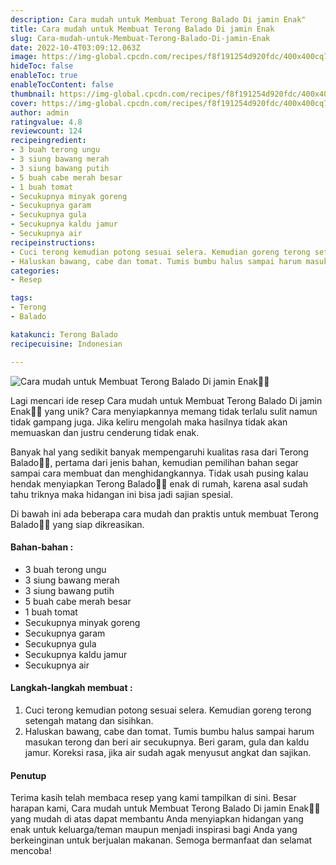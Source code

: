 ```yaml
---
description: Cara mudah untuk Membuat Terong Balado Di jamin Enak"
title: Cara mudah untuk Membuat Terong Balado Di jamin Enak
slug: Cara-mudah-untuk-Membuat-Terong-Balado-Di-jamin-Enak
date: 2022-10-4T03:09:12.063Z
image: https://img-global.cpcdn.com/recipes/f8f191254d920fdc/400x400cq70/photo.jpg
hideToc: false
enableToc: true
enableTocContent: false
thumbnail: https://img-global.cpcdn.com/recipes/f8f191254d920fdc/400x400cq70/photo.jpg
cover: https://img-global.cpcdn.com/recipes/f8f191254d920fdc/400x400cq70/photo.jpg
author: admin
ratingvalue: 4.8
reviewcount: 124
recipeingredient:
- 3 buah terong ungu
- 3 siung bawang merah
- 3 siung bawang putih
- 5 buah cabe merah besar
- 1 buah tomat
- Secukupnya minyak goreng
- Secukupnya garam
- Secukupnya gula
- Secukupnya kaldu jamur
- Secukupnya air
recipeinstructions:
- Cuci terong kemudian potong sesuai selera. Kemudian goreng terong setengah matang dan sisihkan.
- Haluskan bawang, cabe dan tomat. Tumis bumbu halus sampai harum masukan terong dan beri air secukupnya. Beri garam, gula dan kaldu jamur. Koreksi rasa, jika air sudah agak menyusut angkat dan sajikan.
categories:
- Resep

tags:
- Terong
- Balado

katakunci: Terong Balado
recipecuisine: Indonesian

---
```


![Cara mudah untuk Membuat Terong Balado Di jamin Enak👩‍🍳](https://img-global.cpcdn.com/recipes/f8f191254d920fdc/400x400cq70/photo.jpg)

Lagi mencari ide resep Cara mudah untuk Membuat Terong Balado Di jamin Enak👩‍🍳 yang unik? Cara menyiapkannya memang tidak terlalu sulit namun tidak gampang juga. Jika keliru mengolah maka hasilnya tidak akan memuaskan dan justru cenderung tidak enak.

Banyak hal yang sedikit banyak mempengaruhi kualitas rasa dari Terong Balado👩‍🍳, pertama dari jenis bahan, kemudian pemilihan bahan segar sampai cara membuat dan menghidangkannya. Tidak usah pusing kalau hendak menyiapkan Terong Balado👩‍🍳 enak di rumah, karena asal sudah tahu triknya maka hidangan ini bisa jadi sajian spesial.

Di bawah ini ada beberapa cara mudah dan praktis untuk membuat Terong Balado👩‍🍳 yang siap dikreasikan.

<!--inarticleads1-->

#### Bahan-bahan :

- 3 buah terong ungu
- 3 siung bawang merah
- 3 siung bawang putih
- 5 buah cabe merah besar
- 1 buah tomat
- Secukupnya minyak goreng
- Secukupnya garam
- Secukupnya gula
- Secukupnya kaldu jamur
- Secukupnya air

<!--inarticleads2-->

#### Langkah-langkah membuat :

1. Cuci terong kemudian potong sesuai selera. Kemudian goreng terong setengah matang dan sisihkan.
1. Haluskan bawang, cabe dan tomat. Tumis bumbu halus sampai harum masukan terong dan beri air secukupnya. Beri garam, gula dan kaldu jamur. Koreksi rasa, jika air sudah agak menyusut angkat dan sajikan.

#### Penutup

Terima kasih telah membaca resep yang kami tampilkan di sini. Besar harapan kami, Cara mudah untuk Membuat Terong Balado Di jamin Enak👩‍🍳 yang mudah di atas dapat membantu Anda menyiapkan hidangan yang enak untuk keluarga/teman maupun menjadi inspirasi bagi Anda yang berkeinginan untuk berjualan makanan. Semoga bermanfaat dan selamat mencoba!